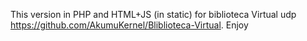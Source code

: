This version in PHP and HTML+JS (in static) for biblioteca Virtual udp https://github.com/AkumuKernel/Bliblioteca-Virtual. Enjoy
